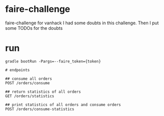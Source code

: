 # faire-challenge
faire-challenge for vanhack
I had some doubts in this challenge.
Then I put some TODOs for the doubts

# run
```
gradle bootRun -Pargs=--faire_token={token}

# endpoints

## consume all orders
POST /orders/consume

## return statistics of all orders
GET /orders/statistics

## print statistics of all orders and consume orders
POST /orders/consume-statistics

